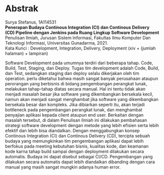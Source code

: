 # Abstrak

Surya Stefanus, 1A114531  
**Penerapan Budaya Continous Integration (CI) dan Continous Delivery (CD) Pipeline dengan Jenkins pada Ruang Lingkup Software Development**  
Penulisan Ilmiah, Jurusan Sistem Informasi, Fakultas Ilmu Komputer Dan Teknologi Informasi, Universitas Gunadarma, 2021.  
Kata Kunci : Development, Integration, Delivery, Deployment
(xiv + (jumlah halaman) + lampiran)

Software Development pada umumnya terdiri dari beberapa tahap. Code, Build, Test, Staging, dan Deploy. Tugas tim development adalah Code, Build, dan Test, sedangkan staging dan deploy selalu dikerjakan oleh tim operation. perlu diketahui bahwa masih sangat banyak perusahaan ataupun perorangan yang berbisnis di bidang pengembangan perangkat lunak, melakukan tahap-tahap diatas secara manual. Hal ini tentu tidak akan menjadi masalah besar jika software yang dikembangkan bersekala kecil, namun akan menjadi sangat menghambat jika software yang dikembangkan bersekala besar dan kompleks. Jika dibiarkan seperti itu, akan terjadi bottleneck pada pengembangan perangkat lunak, dan menghambat penyajian aplikasi kepada client ataupun end user. Berkaitan dengan masalah tersebut, di dalam Penulisan Ilmiah ini dilakukan pembahasan strategi software development dengan metode yang lebih efisien serta lebih efektif dan lebih bisa diandalkan. Dengan menggabungkan konsep Continous Integration (CI) dan Continous Delivery (CD), tercipta sebuah budaya yang memungkinkan tim pengembangan aplikasi dapat lebih berfokus pada meeting kebutuhan bisnis, kualitas kode, dan keamanan kode karna tahap build sampai dengan deployment dilakukan secara automatis. Budaya ini dapat disebut sebagai CI/CD. Pengembangan yang dilakukan secara automatis dapat lebih diandalkan dibanding dengan cara manual yang masih sangat mungkin adanya human error.